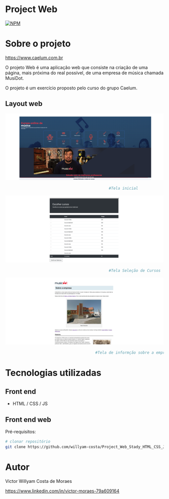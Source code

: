 # Project Web

[![NPM](https://img.shields.io/npm/l/react)](https://github.com/willyam-costa/Project_Web_Stady_HTML_CSS_JavaScript/blob/main/LICENSE) 

# Sobre o projeto

https://www.caelum.com.br

O projeto Web é uma aplicação web que consiste na criação de uma página, mais próxima do real possível, de uma empresa de música chamada MusiDot. 

O projeto é um exercício proposto pelo curso do grupo Caelum.
## Layout web
![Web 1](https://github.com/willyam-costa/assest/blob/main/project_web_img/Tela%20inicial.png)
```bash
                                              #Tela inicial

```

![Web 2](https://github.com/willyam-costa/assest/blob/main/project_web_img/Tela%20selecao%20cursos.png)
```bash
                                              #Tela Seleção de Cursos

```

![Web 2](https://github.com/willyam-costa/assest/blob/main/project_web_img/Tela%20Sobre.png)
```bash
                                        #Tela de informção sobre a empresa e sua história

```

# Tecnologias utilizadas
## Front end
- HTML / CSS / JS 

## Front end web
Pré-requisitos: 
```bash
# clonar repositório
git clone https://github.com/willyam-costa/Project_Web_Stady_HTML_CSS_JavaScript.git

```

# Autor

Victor Willyam Costa de Moraes

https://www.linkedin.com/in/victor-moraes-79a609164
